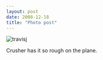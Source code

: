 ```yaml
---
layout: post
date: 2008-12-18
title: "Photo post"
---
```

![travisj](/images/de16b3ee6784db4c6549bb066d4998b90ff3bf5da30a56b19a6c5f2c66edef04.jpg)

Crusher has it so rough on the plane.